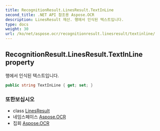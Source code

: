 ```yaml
---
title: RecognitionResult.LinesResult.TextInLine
second_title: .NET API 참조용 Aspose.OCR
description: LinesResult 재산. 행에서 인식된 텍스트입니다.
type: docs
weight: 30
url: /ko/net/aspose.ocr/recognitionresult.linesresult/textinline/
---
```

## RecognitionResult.LinesResult.TextInLine property

행에서 인식된 텍스트입니다.

```csharp
public string TextInLine { get; set; }
```

### 또한보십시오

* class [LinesResult](../)
* 네임스페이스 [Aspose.OCR](../../recognitionresult.linesresult/)
* 집회 [Aspose.OCR](../../../)


